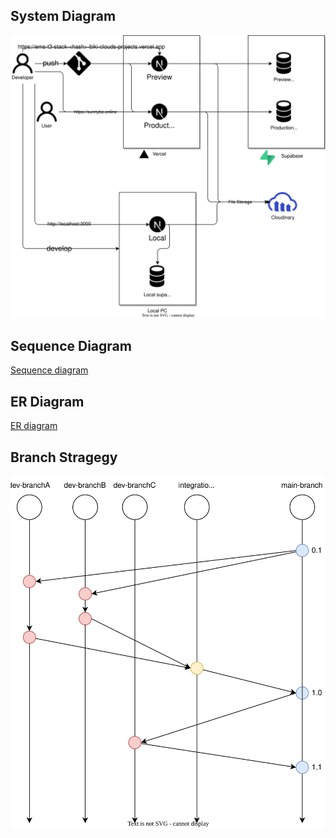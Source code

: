 ## System Diagram

![](./system-diagram.drawio.svg)

## Sequence Diagram

[Sequence diagram](./sequence-diagram.md)

## ER Diagram

[ER diagram](./ER-diagram.md)

## Branch Stragegy

![](./branch-strategy.drawio.svg)

